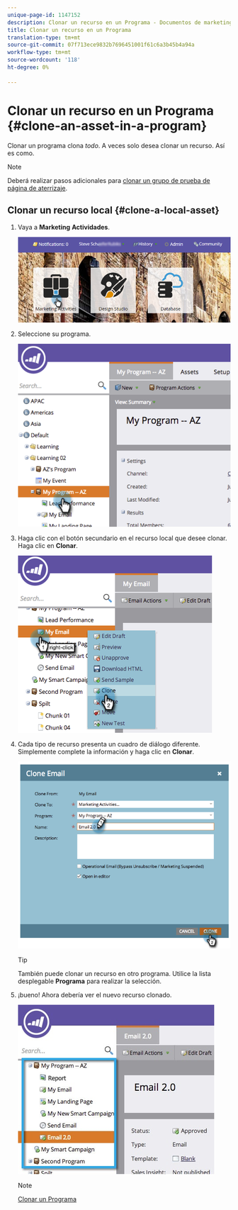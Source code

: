 ```yaml
---
unique-page-id: 1147152
description: Clonar un recurso en un Programa - Documentos de marketing - Documentación del producto
title: Clonar un recurso en un Programa
translation-type: tm+mt
source-git-commit: 07f713ece9832b7696451001f61c6a3b45b4a94a
workflow-type: tm+mt
source-wordcount: '118'
ht-degree: 0%

---
```



# Clonar un recurso en un Programa {#clone-an-asset-in-a-program}

Clonar un programa clona _todo_. A veces solo desea clonar un recurso. Así es como.

>[!NOTE]
>
>Deberá realizar pasos adicionales para [clonar un grupo de prueba de página de aterrizaje](/help/marketo/product-docs/demand-generation/landing-pages/landing-page-actions/cloning-a-landing-page-test-group.md).

## Clonar un recurso local {#clone-a-local-asset}

1. Vaya a **Marketing** **Actividades**.

   ![](assets/login-marketing-activities.png)

1. Seleccione su programa.

   ![](assets/image2014-9-23-15-3a56-3a12.png)

1. Haga clic con el botón secundario en el recurso local que desee clonar. Haga clic en **Clonar**.

   ![](assets/image2014-9-23-15-3a56-3a25.png)

1. Cada tipo de recurso presenta un cuadro de diálogo diferente. Simplemente complete la información y haga clic en **Clonar**.

   ![](assets/image2014-9-23-15-3a56-3a34.png)

   >[!TIP]
   >
   >También puede clonar un recurso en otro programa. Utilice la lista desplegable **Programa** para realizar la selección.

1. ¡bueno! Ahora debería ver el nuevo recurso clonado.

   ![](assets/report.jpg)

   >[!NOTE]
   >
   >[Clonar un Programa](/help/marketo/product-docs/core-marketo-concepts/programs/working-with-programs/clone-a-program.md)
